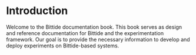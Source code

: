 <!--
SPDX-FileCopyrightText: 2025 Google LLC

SPDX-License-Identifier: Apache-2.0
-->

# Introduction

Welcome to the Bittide documentation book. This book serves as design and reference documentation for Bittide and the experimentation framework. Our goal is to provide the necessary information to develop and deploy experiments on Bittide-based systems.
